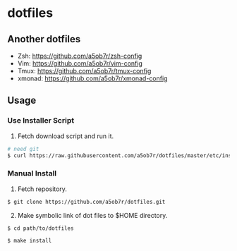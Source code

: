 # dotfiles

## Another dotfiles

- Zsh: https://github.com/a5ob7r/zsh-config
- Vim: https://github.com/a5ob7r/vim-config
- Tmux: https://github.com/a5ob7r/tmux-config
- xmonad: https://github.com/a5ob7r/xmonad-config

## Usage

### Use Installer Script

1. Fetch download script and run it.

```sh
# need git
$ curl https://raw.githubusercontent.com/a5ob7r/dotfiles/master/etc/install.sh | sh
```

### Manual Install

1. Fetch repository.

```sh
$ git clone https://github.com/a5ob7r/dotfiles.git
```

2. Make symbolic link of dot files to $HOME directory.

```sh
$ cd path/to/dotfiles

$ make install
```
